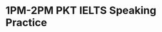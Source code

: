 # 1PM-2PM PKT IELTS Speaking Practice

<!-- - ## Week 

   1. [Day 1](https://www.facebook.com/watch/?v=945034887423507)
   2. [Day 2]()
   3. [Day 3]()
   4. [Day 4]()
   5. [Day 5]() -->

<!-- - ## Week 

   1. [Day 1]()
   2. [Day 2]()
   3. [Day 3]()
   4. [Day 4]()
   5. [Day 5]() -->